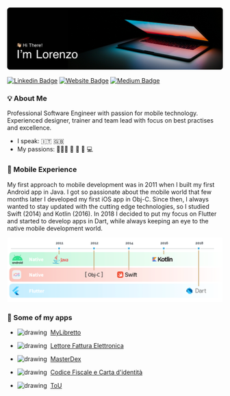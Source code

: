 ![cover image](assets/cover.png)

[![Linkedin Badge](https://img.shields.io/badge/-LinkedIn-blue?style=flat&logo=Linkedin&logoColor=white&link=https://www.linkedin.com/in/lorenzo-greco-61118195/)](https://www.linkedin.com/in/lorenzo-greco-61118195/)
[![Website Badge](https://img.shields.io/badge/-Website-e34f26?style=flae&logo=GoogleCloud&logoColor=white&link=https://lorenzogreco.com/)](https://lorenzogreco.com/)
[![Medium Badge](https://img.shields.io/badge/-Medium-333333?style=flae&logo=Medium&logoColor=white&link=https://medium.com/@lorenzogreco/)](https://medium.com/@lorenzogreco)

### 💡 About Me
Professional Software Engineer with passion for mobile
technology. Experienced designer, trainer and team lead with
focus on best practises and excellence.

- I speak: 🇮🇹  🇬🇧
- My passions: 🏋🏻‍♂️  🎵  🛫 📱 💻

### 📱 Mobile Experience
My first approach to mobile development was in 2011 when I built my first Android app in Java. I got so passionate about the
mobile world that few months later I developed my first iOS app in Obj-C. Since then, I always wanted to stay updated with the
cutting edge technologies, so I studied Swift (2014) and Kotlin (2016). In 2018 I decided to put my focus on Flutter and started
to develop apps in Dart, while always keeping an eye to the native mobile development world.

![mobile experience](assets/mobile_experience.png)

### 🌟 Some of my apps

- <img src="https://play-lh.googleusercontent.com/E8P0-njpulCm5g4QBxP_BK97uG29dv2gx7wykoj2Ah6eHefM8vkjWr4ib2VLvNDzag=s180-rw" alt="drawing" width="25"/>&nbsp;&nbsp;[MyLibretto](https://lorenzogreco.com/apps/myLibretto/)

- <img src="https://play-lh.googleusercontent.com/4JriSsh7SxwUxqN5vL3Q-pXRBHegdcRyW5WKG9DCix439mJe2F9P2h2-Wcut4YiD1Eo=s180-rw" alt="drawing" width="25"/>&nbsp;&nbsp;[Lettore Fattura Elettronica](https://play.google.com/store/apps/details?id=com.lorenzogreco.fatturaelettronica&hl=en_GB&gl=US)

- <img src="https://play-lh.googleusercontent.com/--DPpnqb_dvZGUxIyR62BvgbakxMPG0QYKvnwPBjbgvqJRrHWrr7UMDOYpk6tdGqwEw=w480-h960-rw" alt="drawing" width="25"/>&nbsp;&nbsp;[MasterDex](https://lorenzogreco.com/apps/masterdex/)

- <img src="https://play-lh.googleusercontent.com/vgNHwuMs_wMrx-n7cFbXd9SgsVZWwyEpwfmSB9hH6vSZT-BORzezfMP80OVeXHfpKA=s180-rw" alt="drawing" width="25"/>&nbsp;&nbsp;[Codice Fiscale e Carta d'identità](https://play.google.com/store/apps/details?id=com.lorenzogreco.cfdicreator&hl=en_GB&gl=US)

- <img src="https://play-lh.googleusercontent.com/iOpRcQhyEEu1DyS6prX444S43KUIZ8HSK_TYOAhncOEEe8Iwq3Uo38lyEoQg97byYP_-=s180-rw" alt="drawing" width="25"/>&nbsp;&nbsp;[ToU](https://lorenzogreco.com/apps/tou/)
